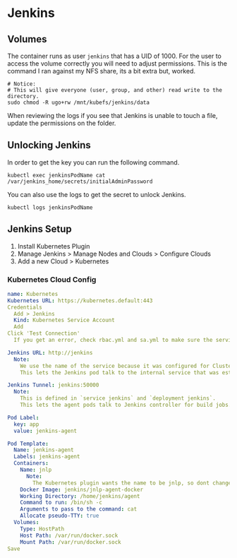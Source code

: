 # Jenkins

## Volumes

The container runs as user `jenkins` that has a UID of 1000.
For the user to access the volume correctly you will need to adjust permissions.
This is the command I ran against my NFS share, its a bit extra but, worked.

```shell
# Notice:
# This will give everyone (user, group, and other) read write to the directory.
sudo chmod -R ugo+rw /mnt/kubefs/jenkins/data
```

When reviewing the logs if you see that Jenkins is unable to touch a file, update the permissions on the folder.

## Unlocking Jenkins

In order to get the key you can run the following command.

```shell
kubectl exec jenkinsPodName cat /var/jenkins_home/secrets/initialAdminPassword
```

You can also use the logs to get the secret to unlock Jenkins.

```shell
kubectl logs jenkinsPodName
```

## Jenkins Setup

1. Install Kubernetes Plugin
2. Manage Jenkins > Manage Nodes and Clouds > Configure Clouds
3. Add a new Cloud > Kubernetes

### Kubernetes Cloud Config

```yaml
name: Kubernetes
Kubernetes URL: https://kubernetes.default:443
Credentials
  Add > Jenkins
  Kind: Kubernetes Service Account
  Add
Click 'Test Connection'
  If you get an error, check rbac.yml and sa.yml to make sure the service account is correct.

Jenkins URL: http://jenkins
  Note:
    We use the name of the service because it was configured for ClusterIP.
    This lets the Jenkins pod talk to the internal service that was established.

Jenkins Tunnel: jenkins:50000
  Note:
    This is defined in `service jenkins` and `deployment jenkins`.
    This lets the agent pods talk to Jenkins controller for build jobs.

Pod Label:
  key: app
  value: jenkins-agent

Pod Template:
  Name: jenkins-agent
  Labels: jenkins-agent
  Containers:
    Name: jnlp
      Note:
        The Kubernetes plugin wants the name to be jnlp, so dont change this unless you have too.
    Docker Image: jenkins/jnlp-agent-docker
    Working Directory: /home/jenkins/agent
    Command to run: /bin/sh -c
    Arguments to pass to the command: cat
    Allocate pseudo-TTY: true
  Volumes:
    Type: HostPath
    Host Path: /var/run/docker.sock
    Mount Path: /var/run/docker.sock
Save
```
  
